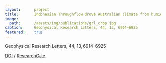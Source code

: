 ```yaml
---
layout:      project
title:       Indonesian Throughflow drove Australian climate from humid Pliocene to arid Pleistocene
image:
  path:      /assets/img/publications/grl_crop.jpg
caption:     Geophysical Research Letters, 44, 13, 6914–6925
featured:    true
---
```


Geophysical Research Letters, 44, 13, 6914–6925

<a href="https://www.doi.org/10.1002/2017gl072977" target="_blank">DOI</a> / <a href="https://www.researchgate.net/publication/317841864_Indonesian_Throughflow_drove_Australian_climate_from_humid_Pliocene_to_arid_Pleistocene" target="_blank">ResearchGate</a>